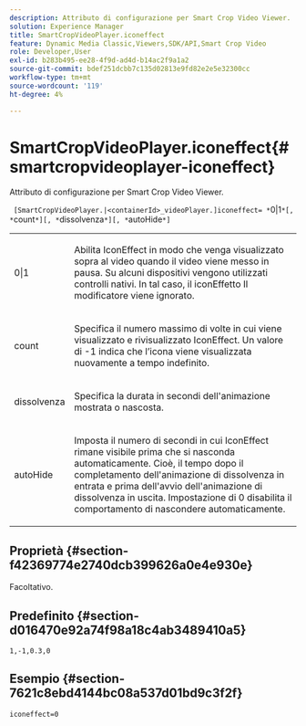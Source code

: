 ```yaml
---
description: Attributo di configurazione per Smart Crop Video Viewer.
solution: Experience Manager
title: SmartCropVideoPlayer.iconeffect
feature: Dynamic Media Classic,Viewers,SDK/API,Smart Crop Video
role: Developer,User
exl-id: b283b495-ee28-4f9d-ad4d-b14ac2f9a1a2
source-git-commit: bdef251dcbb7c135d02813e9fd82e2e5e32300cc
workflow-type: tm+mt
source-wordcount: '119'
ht-degree: 4%

---
```


# SmartCropVideoPlayer.iconeffect{#smartcropvideoplayer-iconeffect}

Attributo di configurazione per Smart Crop Video Viewer.

` [SmartCropVideoPlayer.|<containerId>_videoPlayer.]iconeffect= *`0|1`*[, *`count`*][, *`dissolvenza`*][, *`autoHide`*]`

<table id="table_C616483932C2482CA9794DDD7313FD7C"> 
 <tbody> 
  <tr> 
   <td colname="col1"> <p> <span class="codeph"> <span class="varname"> 0|1</span> </span> </p> </td> 
   <td colname="col2"> <p> Abilita IconEffect in modo che venga visualizzato sopra al video quando il video viene messo in pausa. Su alcuni dispositivi vengono utilizzati controlli nativi. In tal caso, il <span class="codeph"> iconEffetto</span> Il modificatore viene ignorato. </p> </td> 
  </tr> 
  <tr> 
   <td colname="col1"> <p> <span class="codeph"> <span class="varname"> count</span> </span> </p> </td> 
   <td colname="col2"> <p> Specifica il numero massimo di volte in cui viene visualizzato e rivisualizzato IconEffect. Un valore di <span class="codeph"> -1</span> indica che l’icona viene visualizzata nuovamente a tempo indefinito. </p> </td> 
  </tr> 
  <tr> 
   <td colname="col1"> <p> <span class="codeph"> <span class="varname"> dissolvenza</span> </span> </p> </td> 
   <td colname="col2"> <p> Specifica la durata in secondi dell'animazione mostrata o nascosta. </p> </td> 
  </tr> 
  <tr> 
   <td colname="col1"> <p> <span class="codeph"> <span class="varname"> autoHide</span> </span> </p> </td> 
   <td colname="col2"> <p> Imposta il numero di secondi in cui IconEffect rimane visibile prima che si nasconda automaticamente. Cioè, il tempo dopo il completamento dell'animazione di dissolvenza in entrata e prima dell'avvio dell'animazione di dissolvenza in uscita. Impostazione di <span class="codeph"> 0</span> disabilita il comportamento di nascondere automaticamente. </p> </td> 
  </tr> 
 </tbody> 
</table>

## Proprietà {#section-f42369774e2740dcb399626a0e4e930e}

Facoltativo.

## Predefinito {#section-d016470e92a74f98a18c4ab3489410a5}

`1,-1,0.3,0`

## Esempio {#section-7621c8ebd4144bc08a537d01bd9c3f2f}

```
iconeffect=0
```
